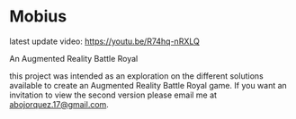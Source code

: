 # Mobius
latest update video: https://youtu.be/R74hq-nRXLQ

An Augmented Reality Battle Royal

this project was intended as an exploration on the different solutions available to create an Augmented Reality Battle Royal game.
If you want an invitation to view the second version please email me at abojorquez.17@gmail.com.
